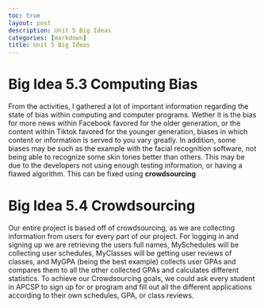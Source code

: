 ```yaml
---
toc: true
layout: post
description: Unit 5 Big Ideas
categories: [markdown]
title: Unit 5 Big Ideas
---
```


# Big Idea 5.3 Computing Bias

From the activities, I gathered a lot of important information regarding the state of bias within computing and computer programs. Wether it is the bias for more news within Facebook favored for the older generation, or the content within Tiktok favored for the younger generation, biases in which content or information is served to you vary greatly. In addition, some biases may be such as the example with the facial recognition software, not being able to recognize some skin tones better than others. This may be due to the developers not using enough testing information, or having a flawed algorithm. This can be fixed using **crowdsourcing**

# Big Idea 5.4 Crowdsourcing

Our entire project is based off of crowdsourcing, as we are collecting information from users for every part of our project. For logging in and signing up we are retrieving the users full names, MySchedules will be collecting user schedules, MyClasses will be getting user reviews of classes, and MyGPA (being the best example) collects user GPAs and compares them to all the other collected GPAs and calculates different statistics. To achieve our Crowdsourcing goals, we could ask every student in APCSP to sign up for or program and fill out all the different applications according to their own schedules, GPA, or class reviews.